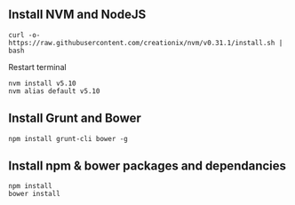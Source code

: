 Install NVM and NodeJS
----------------------

```
curl -o- https://raw.githubusercontent.com/creationix/nvm/v0.31.1/install.sh | bash
```

Restart terminal

```
nvm install v5.10
nvm alias default v5.10
```

Install Grunt and Bower
-----------------------
```
npm install grunt-cli bower -g
```

Install npm & bower packages and dependancies
---------------------------------------------
```
npm install
bower install
```

